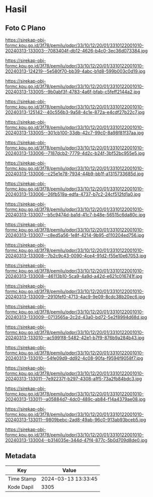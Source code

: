 # Hasil

## Foto C Plano

https://sirekap-obj-formc.kpu.go.id/3f78/pemilu/pdpr/33/10/12/20/01/3310122001010-20240313-133003--7083404f-db12-4626-b4c0-3ec36d073384.jpg

https://sirekap-obj-formc.kpu.go.id/3f78/pemilu/pdpr/33/10/12/20/01/3310122001010-20240313-124219--5e580f70-bb39-4abc-b1d8-599b003c0d19.jpg

https://sirekap-obj-formc.kpu.go.id/3f78/pemilu/pdpr/33/10/12/20/01/3310122001010-20240313-133005--9b0abf3f-4783-4a6f-bfab-c5feff2144a2.jpg

https://sirekap-obj-formc.kpu.go.id/3f78/pemilu/pdpr/33/10/12/20/01/3310122001010-20240313-125142--40c556b3-9a58-4c1e-872a-e4cdf27b22c7.jpg

https://sirekap-obj-formc.kpu.go.id/3f78/pemilu/pdpr/33/10/12/20/01/3310122001010-20240313-133005--301cb100-33db-42c7-99c0-8a98f81f37aa.jpg

https://sirekap-obj-formc.kpu.go.id/3f78/pemilu/pdpr/33/10/12/20/01/3310122001010-20240313-133006--7187dcb2-7779-4d2c-b24f-3bf52bc955e5.jpg

https://sirekap-obj-formc.kpu.go.id/3f78/pemilu/pdpr/33/10/12/20/01/3310122001010-20240313-133006--c25e1e78-7934-44b9-bb1f-a1315733685d.jpg

https://sirekap-obj-formc.kpu.go.id/3f78/pemilu/pdpr/33/10/12/20/01/3310122001010-20240313-133006--26fb519a-edfa-4737-b7c2-24cf512fd1a0.jpg

https://sirekap-obj-formc.kpu.go.id/3f78/pemilu/pdpr/33/10/12/20/01/3310122001010-20240313-133007--b5c9474d-ba1d-41c7-b48e-56515c6da80c.jpg

https://sirekap-obj-formc.kpu.go.id/3f78/pemilu/pdpr/33/10/12/20/01/3310122001010-20240313-133007--c8ed5a56-1e8f-4214-9b95-d110204ed756.jpg

https://sirekap-obj-formc.kpu.go.id/3f78/pemilu/pdpr/33/10/12/20/01/3310122001010-20240313-133008--7b2c9c43-0090-4ce4-91d2-f55e10e67053.jpg

https://sirekap-obj-formc.kpu.go.id/3f78/pemilu/pdpr/33/10/12/20/01/3310122001010-20240313-133008--46113b10-5ca9-4a9d-a42d-e621c016741f.jpg

https://sirekap-obj-formc.kpu.go.id/3f78/pemilu/pdpr/33/10/12/20/01/3310122001010-20240313-133009--2910fef0-4713-4ac9-9e09-8cdc38b20ec6.jpg

https://sirekap-obj-formc.kpu.go.id/3f78/pemilu/pdpr/33/10/12/20/01/3310122001010-20240313-133009--0713565a-2c2d-43a0-bd72-5e2f8994d68d.jpg

https://sirekap-obj-formc.kpu.go.id/3f78/pemilu/pdpr/33/10/12/20/01/3310122001010-20240313-133010--ac5991f8-5482-42e1-b7f9-876b9a284b43.jpg

https://sirekap-obj-formc.kpu.go.id/3f78/pemilu/pdpr/33/10/12/20/01/3310122001010-20240313-133010--54fe09d9-dd92-4c08-90fa-f9594f9058f7.jpg

https://sirekap-obj-formc.kpu.go.id/3f78/pemilu/pdpr/33/10/12/20/01/3310122001010-20240313-133011--7e92237f-b297-4308-a1f5-73a2fb84bdc3.jpg

https://sirekap-obj-formc.kpu.go.id/3f78/pemilu/pdpr/33/10/12/20/01/3310122001010-20240313-133011--a05884d7-4dc0-489c-ab84-f14a4379ae08.jpg

https://sirekap-obj-formc.kpu.go.id/3f78/pemilu/pdpr/33/10/12/20/01/3310122001010-20240313-133011--9809bebc-2ad8-49ab-96c0-913ab93bceb5.jpg

https://sirekap-obj-formc.kpu.go.id/3f78/pemilu/pdpr/33/10/12/20/01/3310122001010-20240313-133004--b314035e-344d-47f4-877c-5b0d709d8de0.jpg


## Metadata

| Key        | Value               |
| ---------- | ------------------- |
| Time Stamp | 2024-03-13 13:33:45 |
| Kode Dapil | 3305                |




